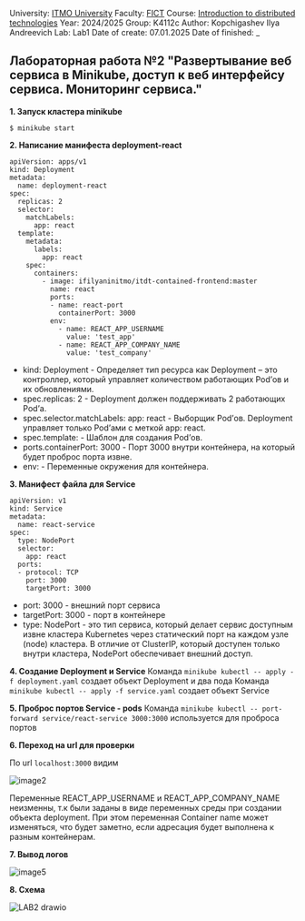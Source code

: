 University: [ITMO University](https://itmo.ru/ru/)
Faculty: [FICT](https://fict.itmo.ru)
Course: [Introduction to distributed technologies](https://github.com/itmo-ict-faculty/introduction-to-distributed-technologies)
Year: 2024/2025
Group: K4112c
Author: Kopchigashev Ilya Andreevich
Lab: Lab1
Date of create: 07.01.2025
Date of finished: _

## Лабораторная работа №2 "Развертывание веб сервиса в Minikube, доступ к веб интерфейсу сервиса. Мониторинг сервиса."

**1. Запуск кластера minikube**
```
$ minikube start
```
**2. Написание манифеста deployment-react**

```
apiVersion: apps/v1
kind: Deployment
metadata:
  name: deployment-react
spec:
  replicas: 2
  selector:
    matchLabels:
      app: react
  template:
    metadata:
      labels:
        app: react
    spec:
      containers:
        - image: ifilyaninitmo/itdt-contained-frontend:master
          name: react
          ports:
          - name: react-port
            containerPort: 3000
          env:
            - name: REACT_APP_USERNAME
              value: 'test_app'
            - name: REACT_APP_COMPANY_NAME
              value: 'test_company'
```

* kind: Deployment - Определяет тип ресурса как Deployment – это контроллер, который управляет количеством работающих Pod’ов и их обновлениями.
* spec.replicas: 2 - Deployment должен поддерживать 2 работающих Pod’а.
* spec.selector.matchLabels: app: react - Выборщик Pod’ов. Deployment управляет только Pod’ами с меткой app: react.
* spec.template: - Шаблон для создания Pod’ов.
* ports.containerPort: 3000 - Порт 3000 внутри контейнера, на который будет проброс порта извне.
* env: - Переменные окружения для контейнера.

**3. Манифест файла для Service**

```
apiVersion: v1
kind: Service
metadata:
  name: react-service
spec:
  type: NodePort
  selector:
    app: react
  ports:
  - protocol: TCP
    port: 3000
    targetPort: 3000
```

* port: 3000 - внешний порт сервиса
* targetPort: 3000 - порт в контейнере
* type: NodePort - это тип сервиса, который делает сервис доступным извне кластера Kubernetes через статический порт на каждом узле (node) кластера. В отличие от ClusterIP, который доступен только внутри кластера, NodePort обеспечивает внешний доступ.

**4. Создание Deployment и Service**
Команда ```minikube kubectl -- apply -f deployment.yaml``` создает объект Deployment и два пода
Команда ```minikube kubectl -- apply -f service.yaml``` создает объект Service

**5. Проброс портов Service - pods**
Команда ```minikube kubectl -- port-forward service/react-service 3000:3000``` используется для проброса портов

**6. Переход на url для проверки**

По url ```localhost:3000``` видим 

![image2](https://github.com/user-attachments/assets/dd44f610-e934-484d-9423-ef25f70dd8cb)

Переменные REACT_APP_USERNAME и REACT_APP_COMPANY_NAME неизменны, т.к были заданы в виде переменных среды при создании объекта deployment.
При этом переменная Container name может изменяться, что будет заметно, если адресация будет выполнена к разным контейнерам.

**7. Вывод логов**

![image5](https://github.com/user-attachments/assets/e2033395-7ad0-4d2b-9892-15e41a8918c9)

**8. Схема**

![LAB2 drawio](https://github.com/user-attachments/assets/d45aa72d-a5ce-4734-9654-6f3be788f69a)
